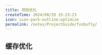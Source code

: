 ```yaml
---
title: 项目优化
createTime: 2024/08/29 15:23:23
icon: icon-park-outline:optimize
permalink: /notes/ProjectGuide/fvnbufly/
---
```




## 缓存优化


